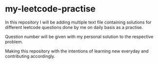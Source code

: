 # my-leetcode-practise
In this repository I will be adding multiple text file containing solutions for different leetcode questions done by me on daily basis as a practise.

Question number will be given with my personal solution to the respective problem.

Making this repository with the intentions of learning new everyday and contributing accordingly.
